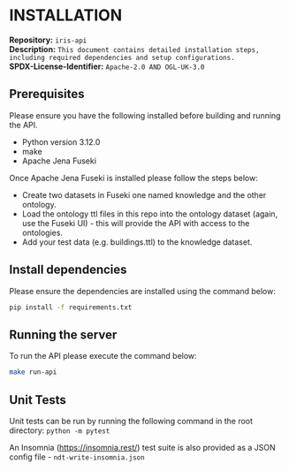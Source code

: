 # INSTALLATION

**Repository:** `iris-api`\
**Description:** `This document contains detailed installation steps, including required dependencies and setup configurations.`\
**SPDX-License-Identifier:** `Apache-2.0 AND OGL-UK-3.0`

## Prerequisites

Please ensure you have the following installed before building and running the API.
  - Python version 3.12.0
  - make
  - Apache Jena Fuseki

Once Apache Jena Fuseki is installed please follow the steps below:
  - Create two datasets in Fuseki one named knowledge and the other ontology.
  - Load the ontology ttl files in this repo into the ontology dataset (again, use the Fuseki UI) - this will provide the API with access to the ontologies.
  - Add your test data (e.g. buildings.ttl) to the knowledge dataset.

## Install dependencies

Please ensure the dependencies are installed using the command below:

```sh
pip install -f requirements.txt
```

## Running the server

To run the API please execute the command below:

```sh
make run-api
```
## Unit Tests

Unit tests can be run by running the following command in the root directory: `python -m pytest`

An Insomnia (https://insomnia.rest/) test suite is also provided as a JSON config file - `ndt-write-insomnia.json`

